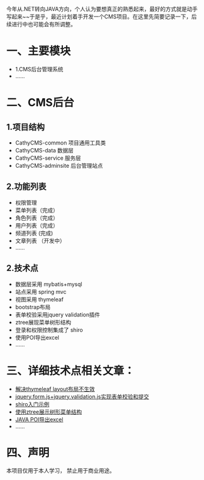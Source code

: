 今年从.NET转向JAVA方向，个人认为要想真正的熟悉起来，最好的方式就是动手写起来~~于是乎，最近计划着手开发一个CMS项目。在这里先简要记录一下，后续进行中也可能会有所调整。
# 一、主要模块
- 1.CMS后台管理系统
- ……

# 二、CMS后台
## 1.项目结构
- CathyCMS-common 项目通用工具类
- CathyCMS-data 数据层
- CathyCMS-service 服务层
- CathyCMS-adminsite 后台管理站点

## 2.功能列表
- 权限管理
- 菜单列表（完成）
- 角色列表（完成）
- 用户列表（完成）
- 频道列表 (完成)
- 文章列表 （开发中）
- ……

## 2.技术点
- 数据层采用 mybatis+mysql
- 站点采用 spring mvc
- 视图采用 thymeleaf
- bootstrap布局
- 表单校验采用jquery validation插件
- ztree展现菜单树形结构
- 登录和权限控制集成了 shiro
- 使用POI导出excel
- ……


# 三、详细技术点相关文章：
- [解决thymeleaf layout布局不生效](http://www.cnblogs.com/janes/p/7524941.html)
- [jquery.form.js+jquery.validation.js实现表单校验和提交](http://www.cnblogs.com/janes/p/7553137.html)
- [shiro入门示例](http://www.cnblogs.com/janes/p/7553198.html)
- [使用ztree展示树形菜单结构](http://www.cnblogs.com/janes/p/7567300.html)
- [JAVA POI导出excel](http://www.cnblogs.com/janes/p/7596637.html)
- ……

# 四、声明
本项目仅用于本人学习， 禁止用于商业用途。




